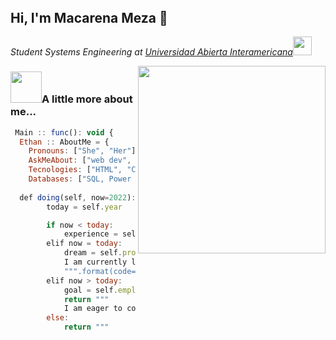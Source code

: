 <header>
</header>

<h2>Hi, I'm Macarena Meza 👋</h2>
<p><em>Student Systems Engineering at <a href="https://uai.edu.ar/">Universidad Abierta Interamericana</a><img src="https://media4.giphy.com/media/ZqGChhV58NB7jqQpmm/giphy.gif?cid=ecf05e47ajj1w8w74g99iwr03c6b91tmoklr47lye8nlhv70&rid=giphy.gif&ct=s" width="30"></em></p>
<img src="https://media0.giphy.com/media/NgurY1o4z080Jfoyzw/giphy.gif?cid=790b7611480dd5c3e5e505a6ef6abbdb66737a3d39af27c8&rid=giphy.gif&ct=s" align="right" width="300px">
<h3><img src="https://media.giphy.com/media/VgCDAzcKvsR6OM0uWg/giphy.gif" width="50">A little more about me... </h3>

```javascript
 Main :: func(): void {
  Ethan :: AboutMe = {
    Pronouns: ["She", "Her"],
    AskMeAbout: ["web dev", "music", "app dev", "coding"],
    Tecnologies: ["HTML", "CSS", "JavaScript", "Bootstrap", "Python", "R", "ABAP"],
    Databases: ["SQL, Power bi"]
   
  def doing(self, now=2022):
        today = self.year

        if now < today:
            experience = self.unemployment['without experience']
        elif now = today:
            dream = self.professional['programming']
            I am currently learning {code} at {code_institute}.
            """.format(code=dream[0], code_institute=dream[1])
        elif now > today:
            goal = self.employment['developer']
            return """
            I am eager to collaborate with {teams} on {projects}.
        else:
            return """
